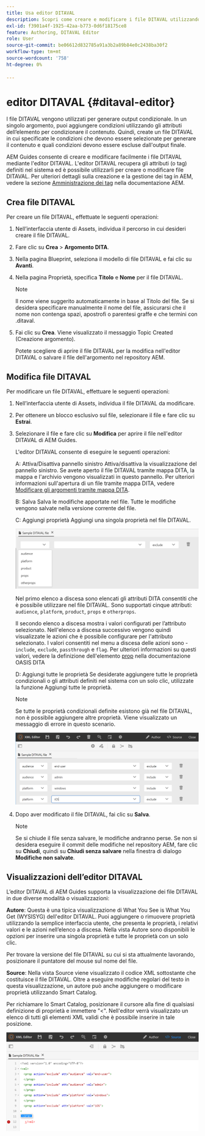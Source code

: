 ```yaml
---
title: Usa editor DITAVAL
description: Scopri come creare e modificare i file DITAVAL utilizzando l’Editor DIVATAL in AEM Guides. Scopri in che modo l’editor DITAVAL supporta i file DITAVAL nelle visualizzazioni di authoring e sorgente.
exl-id: f3901a4f-1925-42aa-b773-0d6f18175ce8
feature: Authoring, DITAVAL Editor
role: User
source-git-commit: be06612d832785a91a3b2a89b84e0c2438ba30f2
workflow-type: tm+mt
source-wordcount: '758'
ht-degree: 0%

---
```


# editor DITAVAL {#ditaval-editor}

I file DITAVAL vengono utilizzati per generare output condizionale. In un singolo argomento, puoi aggiungere condizioni utilizzando gli attributi dell’elemento per condizionare il contenuto. Quindi, create un file DITAVAL in cui specificate le condizioni che devono essere selezionate per generare il contenuto e quali condizioni devono essere escluse dall&#39;output finale.

AEM Guides consente di creare e modificare facilmente i file DITAVAL mediante l&#39;editor DITAVAL. L&#39;editor DITAVAL recupera gli attributi \(o tag\) definiti nel sistema ed è possibile utilizzarli per creare o modificare file DITAVAL. Per ulteriori dettagli sulla creazione e la gestione dei tag in AEM, vedere la sezione [Amministrazione dei tag](https://experienceleague.adobe.com/docs/experience-manager-cloud-service/sites/authoring/features/tags.html?lang=en) nella documentazione AEM.

## Crea file DITAVAL

Per creare un file DITAVAL, effettuate le seguenti operazioni:

1. Nell’interfaccia utente di Assets, individua il percorso in cui desideri creare il file DITAVAL.

1. Fare clic su **Crea** \> **Argomento DITA**.

1. Nella pagina Blueprint, seleziona il modello di file DITAVAL e fai clic su **Avanti**.

1. Nella pagina Proprietà, specifica **Titolo** e **Nome** per il file DITAVAL.

   >[!NOTE]
   >
   > Il nome viene suggerito automaticamente in base al Titolo del file. Se si desidera specificare manualmente il nome del file, assicurarsi che il nome non contenga spazi, apostrofi o parentesi graffe e che termini con .ditaval.

1. Fai clic su **Crea**. Viene visualizzato il messaggio Topic Created (Creazione argomento).

   Potete scegliere di aprire il file DITAVAL per la modifica nell&#39;editor DITAVAL o salvare il file dell&#39;argomento nel repository AEM.


## Modifica file DITAVAL

Per modificare un file DITAVAL, effettuare le seguenti operazioni:

1. Nell’interfaccia utente di Assets, individua il file DITAVAL da modificare.

1. Per ottenere un blocco esclusivo sul file, selezionare il file e fare clic su **Estrai**.

1. Selezionare il file e fare clic su **Modifica** per aprire il file nell&#39;editor DITAVAL di AEM Guides.

   L&#39;editor DITAVAL consente di eseguire le seguenti operazioni:

   A: Attiva/Disattiva pannello sinistro
Attiva/disattiva la visualizzazione del pannello sinistro. Se avete aperto il file DITAVAL tramite mappa DITA, la mappa e l&#39;archivio vengono visualizzati in questo pannello. Per ulteriori informazioni sull&#39;apertura di un file tramite mappa DITA, vedere [Modificare gli argomenti tramite mappa DITA](map-editor-advanced-map-editor.md#id17ACJ0F0FHS).

   B: Salva
Salva le modifiche apportate nel file. Tutte le modifiche vengono salvate nella versione corrente del file.

   C: Aggiungi proprietà
Aggiungi una singola proprietà nel file DITAVAL.

   ![](images/ditaval-editor-props.png)

   Nel primo elenco a discesa sono elencati gli attributi DITA consentiti che è possibile utilizzare nel file DITAVAL. Sono supportati cinque attributi: `audience`, `platform`, `product`, `props` e `otherprops`.

   Il secondo elenco a discesa mostra i valori configurati per l’attributo selezionato. Nell&#39;elenco a discesa successivo vengono quindi visualizzate le azioni che è possibile configurare per l&#39;attributo selezionato. I valori consentiti nel menu a discesa delle azioni sono - `include`, `exclude`, `passthrough` e `flag`. Per ulteriori informazioni su questi valori, vedere la definizione dell&#39;elemento [prop](http://docs.oasis-open.org/dita/dita/v1.3/errata01/os/complete/part3-all-inclusive/langRef/ditaval/ditaval-prop.html#ditaval-prop) nella documentazione OASIS DITA

   D: Aggiungi tutte le proprietà
Se desiderate aggiungere tutte le proprietà condizionali o gli attributi definiti nel sistema con un solo clic, utilizzate la funzione Aggiungi tutte le proprietà.

   >[!NOTE]
   >
   > Se tutte le proprietà condizionali definite esistono già nel file DITAVAL, non è possibile aggiungere altre proprietà. Viene visualizzato un messaggio di errore in questo scenario.

   ![](images/ditaval-all-props.png)

1. Dopo aver modificato il file DITAVAL, fai clic su **Salva**.

   >[!NOTE]
   >
   > Se si chiude il file senza salvare, le modifiche andranno perse. Se non si desidera eseguire il commit delle modifiche nel repository AEM, fare clic su **Chiudi**, quindi su **Chiudi senza salvare** nella finestra di dialogo **Modifiche non salvate**.


## Visualizzazioni dell’editor DITAVAL

L’editor DITAVAL di AEM Guides supporta la visualizzazione dei file DITAVAL in due diverse modalità o visualizzazioni:

**Autore**:   Questa è una tipica visualizzazione di What You See is What You Get \(WYSISYG\) dell&#39;editor DITAVAL. Puoi aggiungere o rimuovere proprietà utilizzando la semplice interfaccia utente, che presenta le proprietà, i relativi valori e le azioni nell’elenco a discesa. Nella vista Autore sono disponibili le opzioni per inserire una singola proprietà e tutte le proprietà con un solo clic.

Per trovare la versione del file DITAVAL su cui si sta attualmente lavorando, posizionare il puntatore del mouse sul nome del file.

**Source**:   Nella vista Source viene visualizzato il codice XML sottostante che costituisce il file DITAVAL. Oltre a eseguire modifiche regolari del testo in questa visualizzazione, un autore può anche aggiungere o modificare proprietà utilizzando Smart Catalog.

Per richiamare lo Smart Catalog, posizionare il cursore alla fine di qualsiasi definizione di proprietà e immettere &quot;&lt;&quot;. Nell&#39;editor verrà visualizzato un elenco di tutti gli elementi XML validi che è possibile inserire in tale posizione.

![](images/ditaval-source-view.png)
